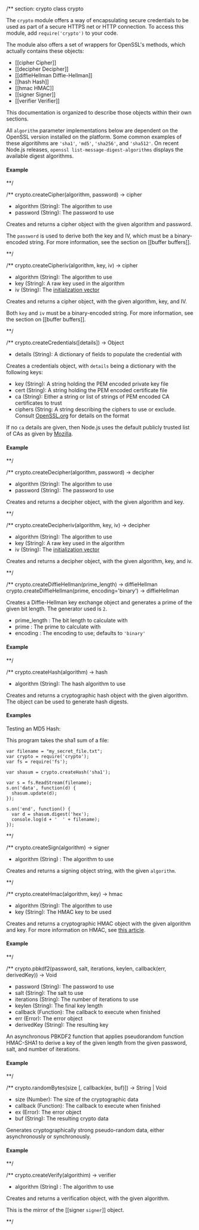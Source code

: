 
/** section: crypto
class crypto

The `crypto` module offers a way of encapsulating secure credentials to be used as part of a secure HTTPS net or HTTP connection. To access this module, add `require('crypto')` to your code. 

 The module also offers a set of wrappers for OpenSSL's methods, which actually contains these objects:

* [[cipher Cipher]]
* [[decipher Decipher]]
* [[diffieHellman Diffie-Hellman]]
* [[hash Hash]]
* [[hmac HMAC]] 
* [[signer Signer]]
* [[verifier Verifier]]

This documentation is organized to describe those objects within their own sections.

<Note>All `algorithm` parameter implementations below are dependent on the OpenSSL version installed on the platform. Some common examples of these algoritihms are `'sha1'`, `'md5'`, `'sha256'`, and `'sha512'`. On recent Node.js releases, `openssl list-message-digest-algorithms` displays the available digest algorithms. </Note>



#### Example

<script src='http://snippets.c9.io/github.com/c9/nodemanual.org-examples/nodejs_ref_guide/crypto/crypto.js?linestart=3&lineend=0&showlines=false' defer='defer'></script>

**/

/**
crypto.createCipher(algorithm, password) -> cipher
- algorithm (String):  The algorithm to use
- password (String):  The password to use

Creates and returns a cipher object with the given algorithm and password.

The `password` is used to derive both the key and IV, which must be a binary-encoded string. For more information, see the section on [[buffer buffers]].

**/ 


/**
crypto.createCipheriv(algorithm, key, iv) -> cipher
- algorithm (String): The algorithm to use
- key (String): A raw key used in the algorithm
- iv (String): The [initialization vector](http://en.wikipedia.org/wiki/Initialization_vector)

Creates and returns a cipher object, with the given algorithm, key, and IV.

Both `key` and `iv` must be a binary-encoded string. For more information, see the section on [[buffer buffers]].


**/ 


/**
crypto.createCredentials([details]) -> Object
- details (String): A dictionary of fields to populate the credential with

Creates a credentials object, with  `details` being a dictionary with the following keys:

- key (String): A string holding the PEM encoded private key file
- cert (String): A string holding the PEM encoded certificate file
- ca (String): Either a string or list of strings of PEM encoded CA certificates to trust
- ciphers (String: A string describing the ciphers to use or exclude. Consult [OpenSSL.org](http://www.openssl.org/docs/apps/ciphers.html#CIPHER_LIST_FORMAT) for details on the format

If no `ca` details are given, then Node.js uses the default publicly trusted list of CAs as given by [Mozilla](http://mxr.mozilla.org/mozilla/source/security/nss/lib/ckfw/builtins/certdata.txt).

#### Example

<script src='http://snippets.c9.io/github.com/c9/nodemanual.org-examples/nodejs_ref_guide/crypto/crypto.createCredentials.js?linestart=3&lineend=0&showlines=false' defer='defer'></script>

**/ 


/**
crypto.createDecipher(algorithm, password) -> decipher
- algorithm (String): The algorithm to use
- password (String): The password to use

Creates and returns a decipher object, with the given algorithm and key.

**/ 


/**
crypto.createDecipheriv(algorithm, key, iv) -> decipher
- algorithm (String): The algorithm to use
- key (String): A raw key used in the algorithm
- iv (String): The [initialization vector](http://en.wikipedia.org/wiki/Initialization_vector)

Creates and returns a decipher object, with the given algorithm, key, and iv.

**/ 


/**
crypto.createDiffieHellman(prime_length) -> diffieHellman
crypto.createDiffieHellman(prime, encoding='binary') -> diffieHellman

Creates a Diffie-Hellman key exchange object and generates a prime of the given bit length. The generator used is `2`.

- prime_length : The bit length to calculate with
- prime : The prime to calculate with
- encoding : The encoding to use; defaults to `'binary'`

#### Example

<script src='http://snippets.c9.io/github.com/c9/nodemanual.org-examples/nodejs_ref_guide/crypto/crypto.createDiffieHellman.js?linestart=3&lineend=0&showlines=false' defer='defer'></script>

**/ 


/**
crypto.createHash(algorithm) -> hash
- algorithm (String): The hash algorithm to use

Creates and returns a cryptographic hash object with the given algorithm. The object can be used to generate hash digests.

#### Examples

Testing an MD5 Hash:

<script src='http://snippets.c9.io/github.com/c9/nodemanual.org-examples/nodejs_ref_guide/crypto/crypto.createHash.js?linestart=3&lineend=0&showlines=false' defer='defer'></script>

This program takes the sha1 sum of a file:

    var filename = "my_secret_file.txt";
    var crypto = require('crypto');
    var fs = require('fs');

    var shasum = crypto.createHash('sha1');

    var s = fs.ReadStream(filename);
    s.on('data', function(d) {
      shasum.update(d);
    });

    s.on('end', function() {
      var d = shasum.digest('hex');
      console.log(d + '  ' + filename);
    });

**/ 


/**
crypto.createSign(algorithm) -> signer
- algorithm (String) : The algorithm to use

Creates and returns a signing object string, with the given `algorithm`.


**/ 


/**
crypto.createHmac(algorithm, key) -> hmac
- algorithm (String): The algorithm to use
- key (String): The HMAC key to be used

Creates and returns a cryptographic HMAC object with the given algorithm and key. For more information on HMAC, see [this article](http://en.wikipedia.org/wiki/HMAC).

#### Example

<script src='http://snippets.c9.io/github.com/c9/nodemanual.org-examples/nodejs_ref_guide/crypto/crypto.createHmac.js?linestart=3&lineend=0&showlines=false' defer='defer'></script>

**/ 


/**
crypto.pbkdf2(password, salt, iterations, keylen, callback(err, derivedKey)) -> Void
- password (String): The password to use
- salt (String): The salt to use
- iterations (String): The number of iterations to use
- keylen (String): The final key length
- callback (Function): The callback to execute when finished
- err (Error): The error object
- derivedKey (String): The resulting key

An asynchronous PBKDF2 function that applies pseudorandom function HMAC-SHA1 to derive a key of the given length from the given password, salt, and number of iterations.

#### Example

<script src='http://snippets.c9.io/github.com/c9/nodemanual.org-examples/nodejs_ref_guide/crypto/crypto.pbkdf2.js?linestart=3&lineend=0&showlines=false' defer='defer'></script>

**/ 


/**
crypto.randomBytes(size [, callback(ex, buf)]) -> String | Void
- size (Number): The size of the cryptographic data
- callback (Function): The callback to execute when finished
- ex (Error): The error object
- buf (String): The resulting crypto data

Generates cryptographically strong pseudo-random data, either asynchronously or synchronously.

#### Example

<script src='http://snippets.c9.io/github.com/c9/nodemanual.org-examples/nodejs_ref_guide/crypto/crypto.randomBytes.js?linestart=3&lineend=0&showlines=false' defer='defer'></script>

**/ 

/**
crypto.createVerify(algorithim) -> verifier
- algorithm (String) : The algorithm to use

Creates and returns a verification object, with the given algorithm.

This is the mirror of the [[signer `signer`]] object.

**/ 